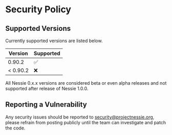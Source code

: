 # Security Policy

## Supported Versions

Currently supported versions are listed below.

| Version  | Supported          |
|----------|--------------------|
| 0.90.2   | :white_check_mark: |
| < 0.90.2 | :x:                |

All Nessie 0.x.x versions are considered beta or even alpha releases and not supported after
release of Nessie 1.0.0.

## Reporting a Vulnerability

Any security issues should be reported to security@projectnessie.org, please refrain from posting publicly until the team can investigate and patch the code.
